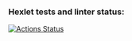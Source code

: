 ### Hexlet tests and linter status:
[![Actions Status](https://github.com/pbal43/python-pytest-testing-project-79/actions/workflows/hexlet-check.yml/badge.svg)](https://github.com/pbal43/python-pytest-testing-project-79/actions)